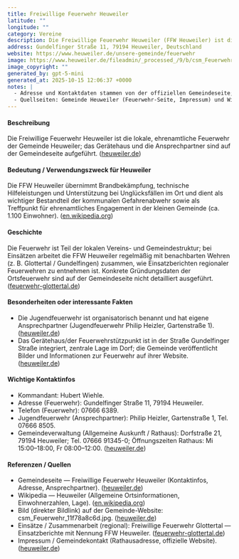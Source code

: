 ```yaml
---
title: Freiwillige Feuerwehr Heuweiler
latitude: ""
longitude: ""
category: Vereine
description: Die Freiwillige Feuerwehr Heuweiler (FFW Heuweiler) ist die ehrenamtlich geführte Ortsfeuerwehr der Gemeinde Heuweiler und ist im Gerätehaus an der Gundelfinger Straße 11 untergebracht.
address: Gundelfinger Straße 11, 79194 Heuweiler, Deutschland
website: https://www.heuweiler.de/unsere-gemeinde/feuerwehr
image: https://www.heuweiler.de/fileadmin/_processed_/9/b/csm_Feuerwehr_11f78a8c6d.jpg
image_copyright: ""
generated_by: gpt-5-mini
generated_at: 2025-10-15 12:06:37 +0000
notes: |
  - Adresse und Kontaktdaten stammen von der offiziellen Gemeindeseite; genaue Geo-Koordinaten für die Hausnummer Gundelfinger Straße 11 konnten mit dem verfügbaren mapbox reverse-geocoding tool während der Recherche nicht eindeutig verifiziert werden; deshalb sind latitude/longitude leer gelassen.
  - Quellseiten: Gemeinde Heuweiler (Feuerwehr-Seite, Impressum) und Wikipedia-Eintrag Heuweiler; Bild von der Gemeinde-Webseite (direkter Bildlink).
---
```


#### Beschreibung
Die Freiwillige Feuerwehr Heuweiler ist die lokale, ehrenamtliche Feuerwehr der Gemeinde Heuweiler; das Gerätehaus und die Ansprechpartner sind auf der Gemeindeseite aufgeführt. ([heuweiler.de](https://www.heuweiler.de/unsere-gemeinde/feuerwehr))

#### Bedeutung / Verwendungszweck für Heuweiler
Die FFW Heuweiler übernimmt Brandbekämpfung, technische Hilfeleistungen und Unterstützung bei Unglücksfällen im Ort und dient als wichtiger Bestandteil der kommunalen Gefahrenabwehr sowie als Treffpunkt für ehrenamtliches Engagement in der kleinen Gemeinde (ca. 1.100 Einwohner). ([en.wikipedia.org](https://en.wikipedia.org/wiki/Heuweiler))

#### Geschichte
Die Feuerwehr ist Teil der lokalen Vereins- und Gemeindestruktur; bei Einsätzen arbeitet die FFW Heuweiler regelmäßig mit benachbarten Wehren (z. B. Glottertal / Gundelfingen) zusammen, wie Einsatzberichten regionaler Feuerwehren zu entnehmen ist. Konkrete Gründungsdaten der Ortsfeuerwehr sind auf der Gemeindeseite nicht detailliert ausgeführt. ([feuerwehr-glottertal.de](https://feuerwehr-glottertal.de/einsaetze-2022?utm_source=openai))

#### Besonderheiten oder interessante Fakten
- Die Jugendfeuerwehr ist organisatorisch benannt und hat eigene Ansprechpartner (Jugendfeuerwehr Philip Heizler, Gartenstraße 1). ([heuweiler.de](https://www.heuweiler.de/unsere-gemeinde/feuerwehr))  
- Das Gerätehaus/der Feuerwehrstützpunkt ist in der Straße Gundelfinger Straße integriert, zentrale Lage im Dorf; die Gemeinde veröffentlicht Bilder und Informationen zur Feuerwehr auf ihrer Website. ([heuweiler.de](https://www.heuweiler.de/unsere-gemeinde/feuerwehr))

#### Wichtige Kontaktinfos
- Kommandant: Hubert Wiehle.  
- Adresse (Feuerwehr): Gundelfinger Straße 11, 79194 Heuweiler.  
- Telefon (Feuerwehr): 07666 6389.  
- Jugendfeuerwehr (Ansprechpartner): Philip Heizler, Gartenstraße 1, Tel. 07666 8505.  
- Gemeindeverwaltung (Allgemeine Auskunft / Rathaus): Dorfstraße 21, 79194 Heuweiler; Tel. 07666 91345-0; Öffnungszeiten Rathaus: Mi 15:00–18:00, Fr 08:00–12:00. ([heuweiler.de](https://www.heuweiler.de/unsere-gemeinde/feuerwehr))

#### Referenzen / Quellen
- Gemeindeseite — Freiwillige Feuerwehr Heuweiler (Kontaktinfos, Adresse, Ansprechpartner). ([heuweiler.de](https://www.heuweiler.de/unsere-gemeinde/feuerwehr))  
- Wikipedia — Heuweiler (Allgemeine Ortsinformationen, Einwohnerzahlen, Lage). ([en.wikipedia.org](https://en.wikipedia.org/wiki/Heuweiler))  
- Bild (direkter Bildlink) auf der Gemeinde-Website: csm_Feuerwehr_11f78a8c6d.jpg. ([heuweiler.de](https://www.heuweiler.de/fileadmin/_processed_/9/b/csm_Feuerwehr_11f78a8c6d.jpg))  
- Einsätze / Zusammenarbeit (regional): Freiwillige Feuerwehr Glottertal — Einsatzberichte mit Nennung FFW Heuweiler. ([feuerwehr-glottertal.de](https://feuerwehr-glottertal.de/einsaetze-2022?utm_source=openai))  
- Impressum / Gemeindekontakt (Rathausadresse, offizielle Website). ([heuweiler.de](https://www.heuweiler.de/unsere-gemeinde/inhalt-impressum/impressum?utm_source=openai))